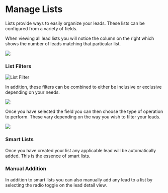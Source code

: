 # Manage Lists

Lists provide ways to easily organize your leads. These lists can be configured from a variety of fields.

When viewing all lead lists you will notice the column on the right which shows the number of leads matching that particular list.

![](http://drop.dbh.li/image/3v3F2v280n1z/Image%202014-11-16%20at%209.32.16%20PM.png)

### List Filters

![List Filter](http://drop.dbh.li/image/3j350h370g0t/Image%202014-11-16%20at%209.13.39%20PM.png)

In addition, these filters can be combined to either be inclusive or exclusive depending on your needs.

![](http://drop.dbh.li/image/2u090o1n252V/Image%202014-11-16%20at%209.16.12%20PM.png)

Once you have selected the field you can then choose the type of operation to perform. These vary depending on the way you wish to filter your leads.

![](http://drop.dbh.li/image/3o0a32313h07/Image%202014-11-16%20at%209.26.57%20PM.png)

### Smart Lists

Once you have created your list any applicable lead will be automatically added. This is the essence of smart lists.

### Manual Addition
In addition to smart lists you can also manually add any lead to a list by selecting the radio toggle on the lead detail view.
